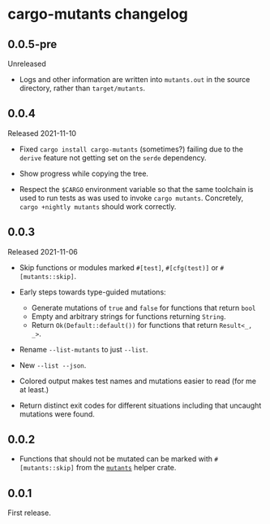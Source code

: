 # cargo-mutants changelog

## 0.0.5-pre

Unreleased

  * Logs and other information are written into `mutants.out` in the source
    directory, rather than `target/mutants`.

## 0.0.4

Released 2021-11-10

  * Fixed `cargo install cargo-mutants` (sometimes?) failing due to the
    `derive` feature not getting set on the `serde` dependency.

  * Show progress while copying the tree.

  * Respect the `$CARGO` environment variable so that the same toolchain is
    used to run tests as was used to invoke `cargo mutants`. Concretely, `cargo
    +nightly mutants` should work correctly.

## 0.0.3

Released 2021-11-06

  * Skip functions or modules marked `#[test]`, `#[cfg(test)]` or
    `#[mutants::skip]`.

  * Early steps towards type-guided mutations: 

    * Generate mutations of `true` and `false` for functions that return `bool`
    * Empty and arbitrary strings for functions returning `String`.
    * Return `Ok(Default::default())` for functions that return `Result<_, _>`.

  * Rename `--list-mutants` to just `--list`.

  * New `--list --json`.

  * Colored output makes test names and mutations easier to read (for me at least.)

  * Return distinct exit codes for different situations including that uncaught
    mutations were found.

## 0.0.2

  * Functions that should not be mutated can be marked with `#[mutants::skip]`
    from the [`mutants`](https://crates.io/crates/mutants) helper crate.

## 0.0.1
 
First release.
